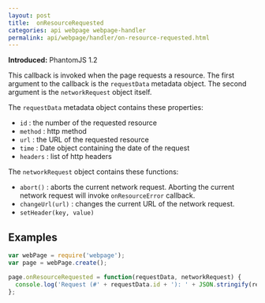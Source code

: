 ```yaml
---
layout: post
title:  onResourceRequested
categories: api webpage webpage-handler
permalink: api/webpage/handler/on-resource-requested.html
---
```


**Introduced:** PhantomJS 1.2

This callback is invoked when the page requests a resource. The first argument to the callback is the `requestData` metadata object. The second argument is the `networkRequest` object itself.

The `requestData` metadata object contains these properties:

* `id`      : the number of the requested resource
* `method`  : http method
* `url`     : the URL of the requested resource
* `time`    : Date object containing the date of the request
* `headers` : list of http headers

The `networkRequest` object contains these functions:

* `abort()`        : aborts the current network request. Aborting the current network request will invoke `onResourceError` callback.
* `changeUrl(url)` : changes the current URL of the network request.
* `setHeader(key, value)`

## Examples

```javascript
var webPage = require('webpage');
var page = webPage.create();

page.onResourceRequested = function(requestData, networkRequest) {
  console.log('Request (#' + requestData.id + '): ' + JSON.stringify(requestData));
};
```








